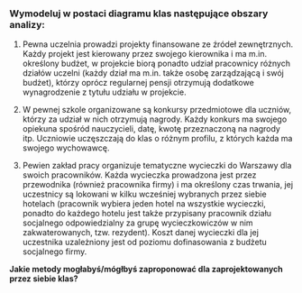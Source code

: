 ### Wymodeluj w postaci diagramu klas następujące obszary analizy:

1. Pewna uczelnia prowadzi projekty finansowane ze źródeł zewnętrznych. Każdy projekt jest kierowany przez swojego kierownika i ma m.in. określony
budżet, w projekcie biorą ponadto udział pracownicy różnych działów uczelni (każdy dział ma m.in. także osobę zarządzającą i swój budżet), którzy oprócz
regularnej pensji otrzymują dodatkowe wynagrodzenie z tytułu udziału w projekcie.

2. W pewnej szkole organizowane są konkursy przedmiotowe dla uczniów, którzy za udział w nich otrzymują nagrody. Każdy konkurs ma swojego opiekuna
spośród nauczycieli, datę, kwotę przeznaczoną na nagrody itp. Uczniowie uczęszczają do klas o różnym profilu, z których każda ma swojego wychowawcę.

3. Pewien zakład pracy organizuje tematyczne wycieczki do Warszawy dla swoich pracowników. Każda wycieczka prowadzona jest przez przewodnika
(również pracownika firmy) i ma określony czas trwania, jej uczestnicy są lokowani w kilku wcześniej wybranych przez siebie hotelach (pracownik wybiera
jeden hotel na wszystkie wycieczki, ponadto do każdego hotelu jest także przypisany pracownik działu socjalnego odpowiedzialny za grupę wycieczkowiczów
w nim zakwaterowanych, tzw. rezydent). Koszt danej wycieczki dla jej uczestnika uzależniony jest od poziomu dofinasowania z budżetu socjalnego firmy.

**Jakie metody mogłabyś/mógłbyś zaproponować dla zaprojektowanych przez siebie klas?**
